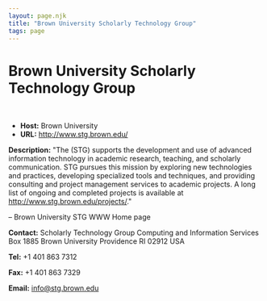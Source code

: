 ```yaml
---
layout: page.njk
title: "Brown University Scholarly Technology Group"
tags: page
---
```

# Brown University Scholarly Technology Group



 
 


* **Host:** Brown University
* **URL:** <http://www.stg.brown.edu/>


**Description:** "The (STG) supports the development and use of advanced information technology in
 academic research, teaching, and scholarly communication. STG pursues this mission
 by exploring new technologies and practices, developing specialized tools and techniques,
 and providing consulting and project management services to academic projects. A long
 list of ongoing and completed projects is available at <http://www.stg.brown.edu/projects/>."
 
 – Brown University STG WWW Home page
 
 **Contact:** Scholarly Technology Group Computing and Information Services Box 1885 Brown University
 Providence RI 02912 USA
 
 **Tel:** +1 401 863 7312
 
 **Fax:** +1 401 863 7329
 
 **Email:** [info@stg.brown.edu](mailto:info@stg.brown.edu)
